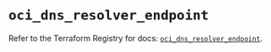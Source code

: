 # `oci_dns_resolver_endpoint`

Refer to the Terraform Registry for docs: [`oci_dns_resolver_endpoint`](https://registry.terraform.io/providers/hashicorp/oci/7.19.0/docs/resources/dns_resolver_endpoint).
